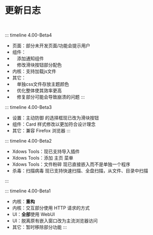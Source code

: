 # 更新日志

<br>

::: timeline 4.00-Beta4
- 页面：部分未开发页面/功能会提示用户
- 组件：
- &emsp;添加通知组件
- &emsp;修改滑块按钮部分配色
- 内核：支持加载js文件
- 其它：
- &emsp;单独css文件存放主题颜色
- &emsp;优化整体使其效率更高
- &emsp;修复部分可能会导致崩溃的问题
:::

::: timeline 4.00-Beta3
- 设置：主动防御 的选择框现已改为滑块按钮
- 组件：Card 样式修改以更加符合设计理念
- 其它：兼容 Firefox 浏览器
:::

::: timeline 4.00-Beta2
- Xdows Tools：现已支持导入插件
- Xdows Tools：添加 主页 菜单
- Xdows Tools：文件粉碎 现已直接嵌入而不是单独一个程序
- 杀毒：扫描病毒 现已支持快速扫描、全盘扫描，从文件、目录中扫描

:::

::: timeline 4.00-Beta1
- 内核：**重构**
- 内核：交互部分使用 HTTP 请求的方式
- UI：**全部**使用 WebUI
- UI：脱离原有嵌入窗口改为主流浏览器访问
- 其它：暂时移除部分功能
:::
